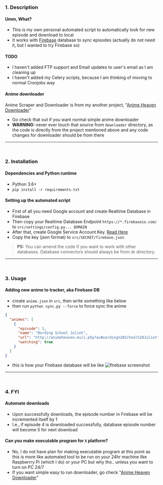 ### 1. Description
#### Umm, What?
- This is my own personal automated script to automatically look for new episode and download to local
- It works with [Firebase](https://firebase.google.com) database to sync episodes (actually do not need it, but I wanted to try Firebase so)

#### TODO
- I haven't added FTP support and Email updates to user's email as I am cleaning up
- I haven't added my Celery scripts, because I am thinking of moving to normal Cronjobs way

#### Anime downloader
Anime Scraper and Downloader is from my another project, "[Anime Heaven Downloader](https://github.com/the-robot/animeheaven-downloader)"
- Go check that out if you want normal simple anime downloader
- **WARNING:** never ever touch that source from `downloader` directory, as the code is directly from the project mentioned above and any code changes for downloader should be from there

---
<br/>

### 2. Installation
#### Dependencies and Python runtime
- Python 3.6+
- `pip install -r requirements.txt`

#### Setting up the automated script
- First of all you need Google account and create Realtime Database in Firebase
- Then copy your Realtime Database Endpoint `https://*.firebaseio.com/` to `src/settings/config.py... DOMAIN`
- After that, create Google Service Account Key. [Read Here](https://cloud.google.com/iam/docs/creating-managing-service-account-keys)
- Copy the key (json format) to `src/SECRET/firebase.json`

> **PS:** You can amend the code if you want to work with other databases. Database connectors should always be from `db` directory.

---
<br/>

### 3. Usage
#### Adding new anime to tracker, aka Firebase DB
- create `anime.json` in `src`, then write something like below
- then run `python sync.py --force` to force sync the anime
```json
{
  "animes": [
    {
      "episode": 5,
      "name": "Bording School Juliet",
      "url": "http://animeheaven.eu/i.php?a=Boarding%20School%20Juliet",
      "watching": true
    }
  ]
}
```

- this is how your Firebase database will be like
![firebase screenshot](https://raw.githubusercontent.com/the-robot/anime-auto/master/screenshots/1.png?token=AI5v2i3Enz1Nf2INN7AUzBzYvMxzcc1Lks5b4HoIwA%3D%3D)

---
<br/>

### 4. FYI
#### Automate downloads
- Upon successfully downloads, the episode number in Firebase will be incremented itself by 1
- I.e., if episode 4 is downloaded successfully, database episode number will become 5 for next download

#### Can you make executable program for `X` platform?
- No, I do not have plan for making executable program at this point as this is more like automated tool to be run on your 24hr machine like Raspberrry Pi (which I do) or your PC but why tho.. unless you want to turn on PC 24/7
- If you want simple easy to run downloader, go check "[Anime Heaven Downloader](https://github.com/the-robot/animeheaven-downloader)"
